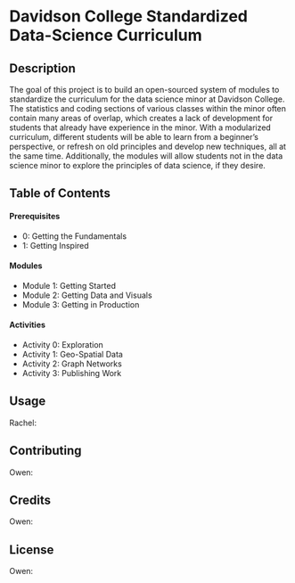 # Davidson College Standardized Data-Science Curriculum
## Description
The goal of this project is to build an open-sourced system of  modules to standardize the curriculum for the data science minor at Davidson College. The statistics and coding sections of various classes within the minor often contain many areas of overlap, which creates a lack of development for students that already have experience in the minor. 
With a modularized curriculum, different students will be able to learn from a beginner’s perspective, or refresh on old principles and develop new techniques, all at the same time. Additionally, the modules will allow students not in the data science minor to explore the principles of data science, if they desire.

## Table of Contents 
#### Prerequisites
* 0: Getting the Fundamentals
* 1: Getting Inspired
#### Modules
* Module 1: Getting Started
* Module 2: Getting Data and Visuals
* Module 3: Getting in Production
#### Activities
* Activity 0: Exploration
* Activity 1: Geo-Spatial Data
* Activity 2: Graph Networks
* Activity 3: Publishing Work
## Usage
Rachel: 
## Contributing
Owen:
## Credits
Owen:
## License
Owen:
